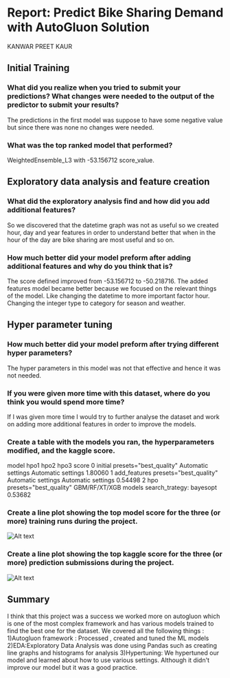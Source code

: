 # Report: Predict Bike Sharing Demand with AutoGluon Solution
KANWAR PREET KAUR

## Initial Training
### What did you realize when you tried to submit your predictions? What changes were needed to the output of the predictor to submit your results?
The predictions in the first model was suppose to have some negative value but since there was none no changes were needed. 

### What was the top ranked model that performed?
WeightedEnsemble_L3 with -53.156712 score_value.

## Exploratory data analysis and feature creation
### What did the exploratory analysis find and how did you add additional features?
So we discovered that the datetime graph was not as useful so we created hour, day and year features in order to understand better that when in the hour of the day are bike sharing are most useful and so on.

### How much better did your model preform after adding additional features and why do you think that is?
The score defined improved from -53.156712 to  -50.218716. The added features model became better because we focused on the relevant things of the model. Like changing the datetime to more important factor hour. Changing the integer type to category for season and weather.

## Hyper parameter tuning
### How much better did your model preform after trying different hyper parameters?
The hyper parameters in this model was not that effective and hence it was not needed. 

### If you were given more time with this dataset, where do you think you would spend more time?
If I was given more time I would try to further analyse the dataset and work on adding more additional features in order to improve the models.

### Create a table with the models you ran, the hyperparameters modified, and the kaggle score.
model	hpo1	hpo2	hpo3	score
0	initial	presets="best_quality"	Automatic settings	Automatic settings	1.80060
1	add_features	presets="best_quality"	Automatic settings	Automatic settings	0.54498
2	hpo	presets="best_quality"	GBM/RF/XT/XGB models	search_trategy: bayesopt	0.53682

### Create a line plot showing the top model score for the three (or more) training runs during the project.
![Alt text](image-3.png)

### Create a line plot showing the top kaggle score for the three (or more) prediction submissions during the project.
![Alt text](image-4.png)

## Summary
I think that this project was a success we worked more on autogluon which is one of the most complex framework and has various models trained to find the best one for the dataset. We covered all the following things :
1)Autogluon framework : Processed , created and tuned the ML models 
2)EDA:Exploratory Data Analysis was done using Pandas such as creating line graphs and histograms for analysis 
3)Hypertuning: We hypertuned our model and learned about how to use various settings. Although it didn't improve our model but it was a good practice.  
